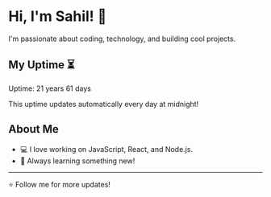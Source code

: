# Hi, I'm Sahil! 👋

I'm passionate about coding, technology, and building cool projects.

## My Uptime ⏳
Uptime: 21 years 61 days

This uptime updates automatically every day at midnight!

## About Me
- 💻 I love working on JavaScript, React, and Node.js.
- 🎯 Always learning something new!

---

⭐️ Follow me for more updates!
